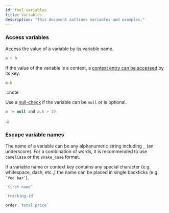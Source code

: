 ```yaml
---
id: feel-variables 
title: Variables
description: "This document outlines variables and examples."
---
```


### Access variables

Access the value of a variable by its variable name.

```js
a + b
```

If the value of the variable is a context, a [context entry can be accessed](/docs/reference/feel/language-guide/feel-context-expressions#get-entrypath) by its key.

```js
a.b
```

:::note

Use a [null-check](/docs/reference/feel/language-guide/feel-boolean-expressions#null-check) if the variable can be `null` or is optional.  

```js
a != null and a.b > 10 
```

:::

### Escape variable names

The name of a variable can be any alphanumeric string including `_` (an underscore). For a
combination of words, it is recommended to use `camelCase` or the `snake_case` format.

If a variable name or context key contains any special character (e.g. whitespace, dash, etc.,) the name can be placed in single backticks (e.g. ``` `foo bar` ```).

```js
`first name`

`tracking-id`

order.`total price`
```

